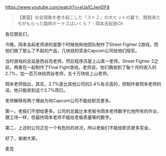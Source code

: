https://www.youtube.com/watch?v=eUa1CJwnDF8

> 【暴露】社会現象を巻き起こした『スト２』の大ヒットの裏で、開発者たちがもらった臨時ボーナスはいくら？｜岡本吉起塾Ch

各位朋友们，

今晚，岡本吉起老师讲的是那个时候他和他团队制作了Street Fighter 2游戏，而他们做了那么了不起的产品，几块钱的奖金Capcom公司给他们授奖。

当时游戏的总监是西谷亮老师，然后程序员是上山真一老师。Street Fighter 2之前，两者在一起制作了Final Fight游戏。老师说，他们俩收到了每个月的收入的2.7%，加一百万块给西谷老师，五十万快给上山老师。

岡本老师指出，其实，2.7%是比其他公司的2.4%有点高的，但制作者岡本老师的话，他只能收到这个2.7%而已。

老师解释有两个理由为何Capcom公司不能给职员更多。

第一，老板们不想给更多。公司的总裁辻本老板令岡本老师数字化他所有的作业，跟工场一样，但最终岡本老师不能给老板质量等的数字。

第二，上述的公司正在一个有危险的状况，所以老板们不能给职员更多奖金。

好了。谢谢大家。

麦克

